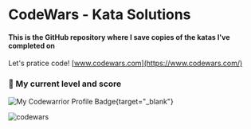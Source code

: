 # CodeWars - Kata Solutions
#### This is the GitHub repository where I save copies of the katas I've completed on
 
Let's pratice code! [www.codewars.com](https://www.codewars.com/)

### :rocket: My current level and score
![My Codewarrior Profile Badge](https://www.codewars.com/users/luanperosa/badges/large){target="_blank"}

![codewars](https://user-images.githubusercontent.com/50602816/85193044-791f7080-b29b-11ea-99e5-d4766022b746.gif)
